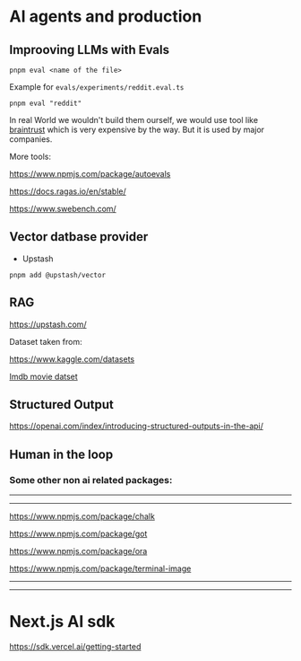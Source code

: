# AI agents and production

## Improoving LLMs with Evals

```
pnpm eval <name of the file>
```

Example for `evals/experiments/reddit.eval.ts`

```
pnpm eval "reddit"
```

In real World we wouldn't build them ourself, we would use tool like [braintrust](https://www.braintrust.dev/) which is very expensive by the way. But it is used by major companies.

More tools:

<https://www.npmjs.com/package/autoevals>

<https://docs.ragas.io/en/stable/>

<https://www.swebench.com/>

## Vector datbase provider

- Upstash

```
pnpm add @upstash/vector
```

## RAG

<https://upstash.com/>

Dataset taken from:

<https://www.kaggle.com/datasets>

[Imdb movie datset](https://www.kaggle.com/datasets/yusufdelikkaya/imdb-movie-dataset)

## Structured Output

<https://openai.com/index/introducing-structured-outputs-in-the-api/>

## Human in the loop

### Some other non ai related packages:

---

---

<https://www.npmjs.com/package/chalk>

<https://www.npmjs.com/package/got>

<https://www.npmjs.com/package/ora>

<https://www.npmjs.com/package/terminal-image>

---

---

# Next.js AI sdk

<https://sdk.vercel.ai/getting-started>
